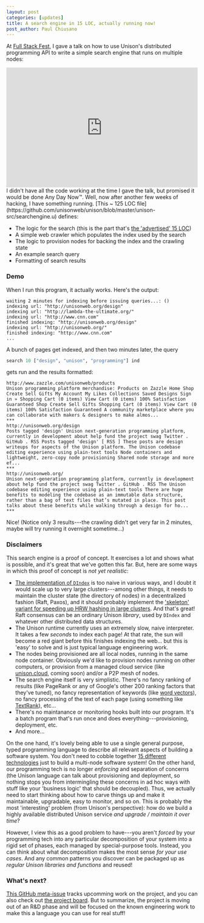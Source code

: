 ```yaml
---
layout: post
categories: [updates]
title: A search engine in 15 LOC, actually running now!
post_author: Paul Chiusano
---
```


At [Full Stack Fest](https://2016.fullstackfest.com/), I gave a talk on how to use Unison's distributed programming API to write a simple search engine that runs on multiple nodes:

<iframe width="100%" height="315" src="https://www.youtube.com/embed/f6yA3t0dO-k" frameborder="0" allowfullscreen></iframe>

<br/>
I didn't have all the code working at the time I gave the talk, but promised it would be done Any Day Now™. Well, now after another few weeks of hacking, I have something running. [This ~ 125 LOC file](https://github.com/unisonweb/unison/blob/master/unison-src/searchengine.u) defines:

* The logic for the search (this is the part that's [the 'advertised' 15 LOC](https://github.com/unisonweb/unison/blob/master/unison-src/searchengine.u#L14-L25))
* A simple web crawler which populates the index used by the search
* The logic to provision nodes for backing the index and the crawling state
* An example search query
* Formatting of search results

### Demo

When I run this program, it actually works. Here's the output:

```text
waiting 2 minutes for indexing before issuing queries...: ()
indexing url: "http://unisonweb.org/design"
indexing url: "http://lambda-the-ultimate.org/"
indexing url: "http://www.cnn.com"
finished indexing: "http://unisonweb.org/design"
indexing url: "http://unisonweb.org/"
finished indexing: "http://www.cnn.com"
...
```

A bunch of pages get indexed, and then two minutes later, the query 

```Haskell
search 10 ["design", "unison", "programming"] ind
```

gets run and the results formatted:

```text
http://www.zazzle.com/unisonweb/products
Unison programming platform merchandise: Products on Zazzle Home Shop Create Sell Gifts My Account My Likes Collections Saved Designs Sign in » Shopping Cart (0 items) View Cart (0 items) 100% Satisfaction Guaranteed Shop Create Sell Gifts Shopping Cart (0 items) View Cart (0 items) 100% Satisfaction Guaranteed A community marketplace where you can collaborate with makers & designers to make almos...
***
http://unisonweb.org/design
Posts tagged 'design' Unison next-generation programming platform, currently in development about help fund the project swag Twitter . GitHub . RSS Posts tagged 'design' [ RSS ] These posts are design writeups for aspects of the Unison platform. The Unison codebase editing experience using plain-text tools Node containers and lightweight, zero-copy node provisioning Shared node storage and more ef...
***
http://unisonweb.org/
Unison next-generation programming platform, currently in development about help fund the project swag Twitter . GitHub . RSS The Unison codebase editing experience using plain-text tools There are huge benefits to modeling the codebase as an immutable data structure, rather than a bag of text files that’s mutated in place. This post talks about these benefits while walking through a design for ho...
***
```

Nice! (Notice only 3 results---the crawling didn't get very far in 2 minutes, maybe will try running it overnight sometime...)

### Disclaimers

This search engine is a proof of concept. It exercises a lot and shows what is possible, and it's great that we've gotten this far. But, here are some ways in which this proof of concept is _not yet realistic_: 

* [The implementation of `DIndex`](https://github.com/unisonweb/unison/blob/master/unison-src/dindex.u) is too naive in various ways, and I doubt it would scale up to very large clusters---among other things, it needs to maintain the cluster state (the directory of nodes) in a decentralized fashion (Raft, Paxos), and it should probably implement the ['skeleton' variant for speeding up HRW hashing in large clusters](https://en.wikipedia.org/wiki/Rendezvous_hashing#Skeleton-based_variant_for_very_large_n). And that's great! Raft consensus can be an ordinary Unison _library_, used by `DIndex` and whatever other distributed data structures.
* The Unison runtime currently uses an extremely slow, naive interpreter. It takes a few _seconds_ to index each page! At that rate, the sun will become a red giant before this finishes indexing the web... but this is 'easy' to solve and is just typical language engineering work.
* The nodes being provisioned are all local nodes, running in the same node container. Obviously we'd like to provision nodes running on other computers, or provision from a managed cloud service (like [unison.cloud](http://prelaunch.unison.cloud), coming soon) and/or a P2P mesh of nodes.
* The search engine itself is very simplistic. There's no fancy ranking of results (like PageRank or any of Google's other 200 ranking factors that they've tuned), no fancy representation of keywords (like [word vectors](https://blog.acolyer.org/2016/04/21/the-amazing-power-of-word-vectors/)), no fancy processing of the text of each page (using something like [TextRank](https://en.wikipedia.org/wiki/Automatic_summarization)), etc... 
* There's no maintanance or monitoring hooks built into our program. It's a batch program that's run once and does everything---provisioning, deployment, etc.   
* And more...

On the one hand, it's lovely being able to use a single general purpose, typed programming language to describe all relevant aspects of building a software system. You don't need to cobble together [15 different technologies](http://slides.com/pchiusano/unison-fsf-2016#/8) just to build a multi-node software system! On the other hand, our programming tech is no longer _enforcing_ and separation of concerns (the Unison language can talk about provisioning and deployment, so nothing stops you from intermingling these concerns in ad hoc ways with stuff like your 'business logic' that should be decoupled). Thus, we actually need to start thinking about how to carve things up and make it maintainable, upgradable, easy to monitor, and so on. This is probably the most 'interesting' problem (from Unison's perspective): how do we build a highly available distributed Unison service _and upgrade / maintain it over time_? 

However, I view this as a good problem to have---you aren't _forced_ by your programming tech into any particular decomposition of your system into a rigid set of phases, each managed by special-purpose tools. Instead, you can think about what decomposition makes the most sense _for your use cases_. And any common patterns you discover can be packaged up as _regular Unison libraries and functions_ and reused!

### What's next?

[This GitHub meta-issue](https://github.com/unisonweb/unison/issues/101) tracks upcomming work on the project, and you can also check out [the project board](https://github.com/unisonweb/unison/projects/1). But to summarize, the project is moving out of an R&D phase and will be focused on the known engineering work to make this a language you can use for real stuff!
